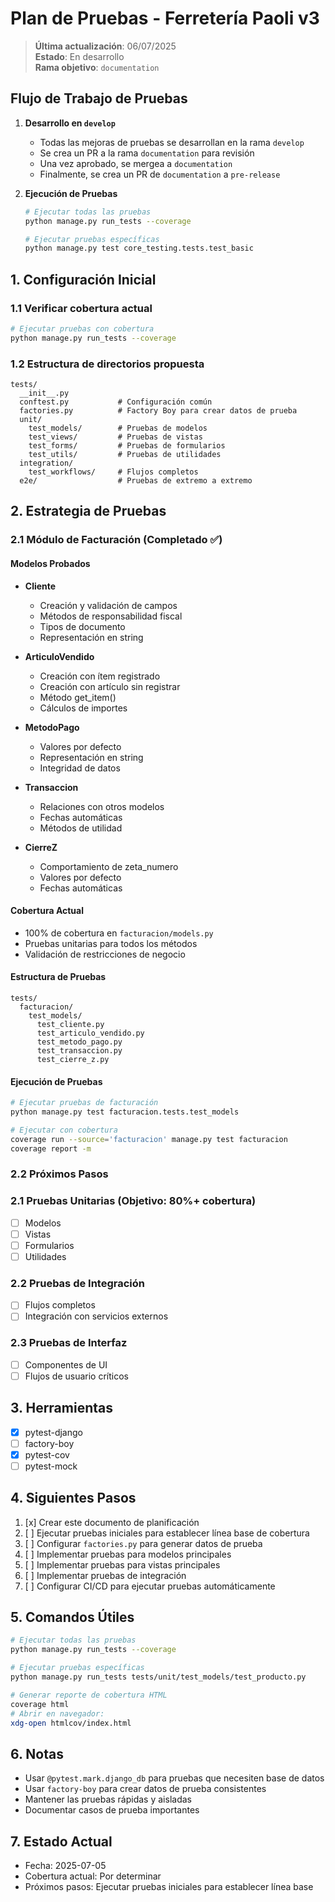 # Plan de Pruebas - Ferretería Paoli v3

> **Última actualización**: 06/07/2025  
> **Estado**: En desarrollo  
> **Rama objetivo**: `documentation`

## Flujo de Trabajo de Pruebas

1. **Desarrollo en `develop`**
   - Todas las mejoras de pruebas se desarrollan en la rama `develop`
   - Se crea un PR a la rama `documentation` para revisión
   - Una vez aprobado, se mergea a `documentation`
   - Finalmente, se crea un PR de `documentation` a `pre-release`

2. **Ejecución de Pruebas**
   ```bash
   # Ejecutar todas las pruebas
   python manage.py run_tests --coverage
   
   # Ejecutar pruebas específicas
   python manage.py test core_testing.tests.test_basic
   ```

## 1. Configuración Inicial

### 1.1 Verificar cobertura actual

```bash
# Ejecutar pruebas con cobertura
python manage.py run_tests --coverage
```

### 1.2 Estructura de directorios propuesta

```
tests/
  __init__.py
  conftest.py           # Configuración común
  factories.py          # Factory Boy para crear datos de prueba
  unit/
    test_models/        # Pruebas de modelos
    test_views/         # Pruebas de vistas
    test_forms/         # Pruebas de formularios
    test_utils/         # Pruebas de utilidades
  integration/
    test_workflows/     # Flujos completos
  e2e/                  # Pruebas de extremo a extremo
```

## 2. Estrategia de Pruebas

### 2.1 Módulo de Facturación (Completado ✅)

#### Modelos Probados
- **Cliente**
  - Creación y validación de campos
  - Métodos de responsabilidad fiscal
  - Tipos de documento
  - Representación en string

- **ArticuloVendido**
  - Creación con ítem registrado
  - Creación con artículo sin registrar
  - Método get_item()
  - Cálculos de importes

- **MetodoPago**
  - Valores por defecto
  - Representación en string
  - Integridad de datos

- **Transaccion**
  - Relaciones con otros modelos
  - Fechas automáticas
  - Métodos de utilidad

- **CierreZ**
  - Comportamiento de zeta_numero
  - Valores por defecto
  - Fechas automáticas

#### Cobertura Actual
- 100% de cobertura en `facturacion/models.py`
- Pruebas unitarias para todos los métodos
- Validación de restricciones de negocio

#### Estructura de Pruebas
```
tests/
  facturacion/
    test_models/
      test_cliente.py
      test_articulo_vendido.py
      test_metodo_pago.py
      test_transaccion.py
      test_cierre_z.py
```

#### Ejecución de Pruebas
```bash
# Ejecutar pruebas de facturación
python manage.py test facturacion.tests.test_models

# Ejecutar con cobertura
coverage run --source='facturacion' manage.py test facturacion
coverage report -m
```

### 2.2 Próximos Pasos

### 2.1 Pruebas Unitarias (Objetivo: 80%+ cobertura)
- [ ] Modelos
- [ ] Vistas
- [ ] Formularios
- [ ] Utilidades

### 2.2 Pruebas de Integración
- [ ] Flujos completos
- [ ] Integración con servicios externos

### 2.3 Pruebas de Interfaz
- [ ] Componentes de UI
- [ ] Flujos de usuario críticos

## 3. Herramientas

- [x] pytest-django
- [ ] factory-boy
- [x] pytest-cov
- [ ] pytest-mock

## 4. Siguientes Pasos

1. [x] Crear este documento de planificación
2. [ ] Ejecutar pruebas iniciales para establecer línea base de cobertura
3. [ ] Configurar `factories.py` para generar datos de prueba
4. [ ] Implementar pruebas para modelos principales
5. [ ] Implementar pruebas para vistas principales
6. [ ] Implementar pruebas de integración
7. [ ] Configurar CI/CD para ejecutar pruebas automáticamente

## 5. Comandos Útiles

```bash
# Ejecutar todas las pruebas
python manage.py run_tests --coverage

# Ejecutar pruebas específicas
python manage.py run_tests tests/unit/test_models/test_producto.py

# Generar reporte de cobertura HTML
coverage html
# Abrir en navegador:
xdg-open htmlcov/index.html
```

## 6. Notas

- Usar `@pytest.mark.django_db` para pruebas que necesiten base de datos
- Usar `factory-boy` para crear datos de prueba consistentes
- Mantener las pruebas rápidas y aisladas
- Documentar casos de prueba importantes

## 7. Estado Actual

- Fecha: 2025-07-05
- Cobertura actual: Por determinar
- Próximos pasos: Ejecutar pruebas iniciales para establecer línea base
